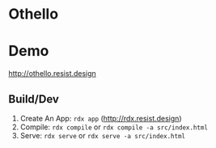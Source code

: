 # Othello

# Demo

http://othello.resist.design

## Build/Dev

1. Create An App: `rdx app` (http://rdx.resist.design)
1. Compile: `rdx compile` or `rdx compile -a src/index.html`
1. Serve: `rdx serve` or `rdx serve -a src/index.html`
